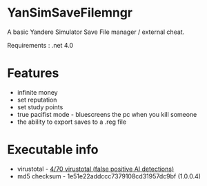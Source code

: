 # YanSimSaveFilemngr
A basic Yandere Simulator Save File manager / external cheat.

Requirements : .net 4.0

# Features

* infinite money
* set reputation
* set study points
* true pacifist mode - bluescreens the pc when you kill someone
* the ability to export saves to a .reg file

# Executable info

* virustotal - <a href="https://www.virustotal.com/gui/file/f52a6274544e245133230adf5938aea5bd2a3c16da45d71cb2b98f9e0f6d7bd9?nocache=1">4/70 virustotal (false positive AI detections)</a>
* md5 checksum - 1e51e22addccc7379108cd31957dc9bf (1.0.0.4)
